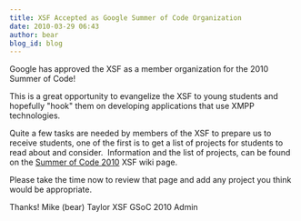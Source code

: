 ```yaml
---
title: XSF Accepted as Google Summer of Code Organization
date: 2010-03-29 06:43
author: bear
blog_id: blog
---
```


Google has approved the XSF as a member organization for the 2010 Summer of Code!

This is a great opportunity to evangelize the XSF to young students and hopefully "hook" them on developing applications that use XMPP technologies.

Quite a few tasks are needed by members of the XSF to prepare us to receive students, one of the first is to get a list of projects for students to read about and consider.  Information and the list of projects, can be found on the [Summer of Code 2010](http://wiki.xmpp.org/web/Summer_of_Code_2010) XSF wiki page.

Please take the time now to review that page and add any project you think would be appropriate.

Thanks!
Mike (bear) Taylor   XSF GSoC 2010 Admin
